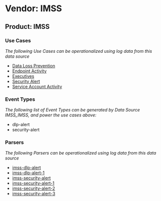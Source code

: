 Vendor: IMSS
============
Product: IMSS
-------------

### Use Cases

_The following Use Cases can be operationalized using log data from this data source_

* [Data Loss Prevention](../UseCases/usecase_data_loss_prevention.md)
* [Endpoint Activity](../UseCases/usecase_endpoint_activity.md)
* [Executives](../UseCases/usecase_executives.md)
* [Security Alert](../UseCases/usecase_security_alert.md)
* [Service Account Activity](../UseCases/usecase_service_account_activity.md)


### Event Types

_The following list of Event Types can be generated by Data Source IMSS_IMSS, and power the use cases above:_

- dlp-alert
- security-alert


### Parsers

_The following Parsers can be operationalized using log data from this data source_

* [imss-dlp-alert](../Parsers/parserContent_imss-dlp-alert.md)
* [imss-dlp-alert-1](../Parsers/parserContent_imss-dlp-alert-1.md)
* [imss-security-alert](../Parsers/parserContent_imss-security-alert.md)
* [imss-security-alert-1](../Parsers/parserContent_imss-security-alert-1.md)
* [imss-security-alert-2](../Parsers/parserContent_imss-security-alert-2.md)
* [imss-security-alert-3](../Parsers/parserContent_imss-security-alert-3.md)
